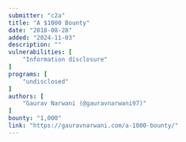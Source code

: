 ```yaml
---
submitter: "c2a"
title: "A $1000 Bounty"
date: "2018-08-28"
added: "2024-11-03"
description: ""
vulnerabilities: [
    "Information disclosure"
]
programs: [
    "undisclosed"
]
authors: [
    "Gaurav Narwani (@gauravnarwani97)"
]
bounty: "1,000"
link: "https://gauravnarwani.com/a-1000-bounty/"
---
```




